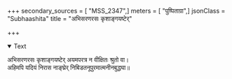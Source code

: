 +++
secondary_sources = [ "MSS_2347",]
meters = [ "पुष्पिताग्रा",]
jsonClass = "Subhaashita"
title = "अभिसरणरसः कृशाङ्गयष्टेर्"

+++

<details open><summary>Text</summary>

अभिसरणरसः कृशाङ्गयष्टेर् अयमपरत्र न वीक्षितः श्रुतो वा।  
अहिमपि यदियं निरास नाङ्घ्रेर् निबिडतनूपुरमात्मनीनबुद्ध्या॥
</details>
